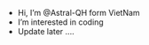 - Hi, I’m @Astral-QH form VietNam
- I’m interested in coding
- Update later ....

<!---
Astral-QH/Astral-QH is a ✨ special ✨ repository because its `README.md` (this file) appears on your GitHub profile.
You can click the Preview link to take a look at your changes.
--->
